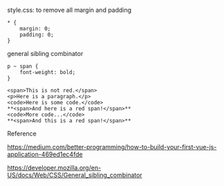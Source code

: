 style.css: to remove all margin and padding

    * {
	    margin: 0;
	    padding: 0;
    }


general sibling combinator

    p ~ span {
        font-weight: bold;
    }

    <span>This is not red.</span>
    <p>Here is a paragraph.</p>
    <code>Here is some code.</code>
    **<span>And here is a red span!</span>**
    <code>More code...</code>
    **<span>And this is a red span!</span>**



    


Reference

https://medium.com/better-programming/how-to-build-your-first-vue-js-application-469ed1ec4fde


https://developer.mozilla.org/en-US/docs/Web/CSS/General_sibling_combinator